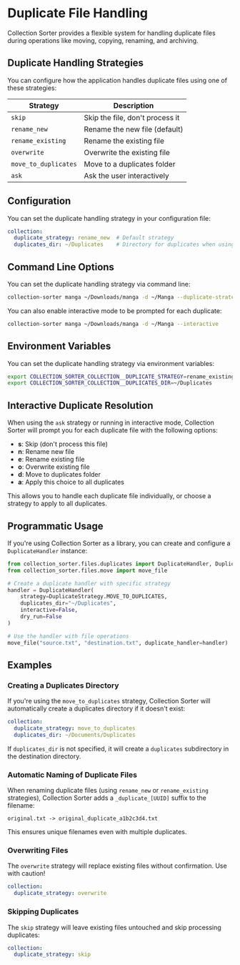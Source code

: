 # Duplicate File Handling

Collection Sorter provides a flexible system for handling duplicate files during operations like moving, copying, renaming, and archiving.

## Duplicate Handling Strategies

You can configure how the application handles duplicate files using one of these strategies:

| Strategy | Description |
|----------|-------------|
| `skip` | Skip the file, don't process it |
| `rename_new` | Rename the new file (default) |
| `rename_existing` | Rename the existing file |
| `overwrite` | Overwrite the existing file |
| `move_to_duplicates` | Move to a duplicates folder |
| `ask` | Ask the user interactively |

## Configuration

You can set the duplicate handling strategy in your configuration file:

```yaml
collection:
  duplicate_strategy: rename_new  # Default strategy
  duplicates_dir: ~/Duplicates    # Directory for duplicates when using move_to_duplicates
```

## Command Line Options

You can set the duplicate handling strategy via command line:

```bash
collection-sorter manga ~/Downloads/manga -d ~/Manga --duplicate-strategy move_to_duplicates
```

You can also enable interactive mode to be prompted for each duplicate:

```bash
collection-sorter manga ~/Downloads/manga -d ~/Manga --interactive
```

## Environment Variables

You can set the duplicate handling strategy via environment variables:

```bash
export COLLECTION_SORTER_COLLECTION__DUPLICATE_STRATEGY=rename_existing
export COLLECTION_SORTER_COLLECTION__DUPLICATES_DIR=~/Duplicates
```

## Interactive Duplicate Resolution

When using the `ask` strategy or running in interactive mode, Collection Sorter will prompt you for each duplicate file with the following options:

- **s**: Skip (don't process this file)
- **n**: Rename new file
- **e**: Rename existing file
- **o**: Overwrite existing file
- **d**: Move to duplicates folder
- **a**: Apply this choice to all duplicates

This allows you to handle each duplicate file individually, or choose a strategy to apply to all duplicates.

## Programmatic Usage

If you're using Collection Sorter as a library, you can create and configure a `DuplicateHandler` instance:

```python
from collection_sorter.files.duplicates import DuplicateHandler, DuplicateStrategy
from collection_sorter.files.move import move_file

# Create a duplicate handler with specific strategy
handler = DuplicateHandler(
    strategy=DuplicateStrategy.MOVE_TO_DUPLICATES,
    duplicates_dir="~/Duplicates",
    interactive=False,
    dry_run=False
)

# Use the handler with file operations
move_file("source.txt", "destination.txt", duplicate_handler=handler)
```

## Examples

### Creating a Duplicates Directory

If you're using the `move_to_duplicates` strategy, Collection Sorter will automatically create a duplicates directory if it doesn't exist:

```yaml
collection:
  duplicate_strategy: move_to_duplicates
  duplicates_dir: ~/Documents/Duplicates
```

If `duplicates_dir` is not specified, it will create a `duplicates` subdirectory in the destination directory.

### Automatic Naming of Duplicate Files

When renaming duplicate files (using `rename_new` or `rename_existing` strategies), Collection Sorter adds a `_duplicate_[UUID]` suffix to the filename:

```
original.txt -> original_duplicate_a1b2c3d4.txt
```

This ensures unique filenames even with multiple duplicates.

### Overwriting Files

The `overwrite` strategy will replace existing files without confirmation. Use with caution!

```yaml
collection:
  duplicate_strategy: overwrite
```

### Skipping Duplicates

The `skip` strategy will leave existing files untouched and skip processing duplicates:

```yaml
collection:
  duplicate_strategy: skip
```
